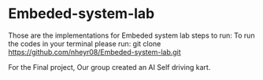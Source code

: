 # Embeded-system-lab
Those are the implementations for Embeded system lab 
steps to run:
To run the codes in your terminal 
please run: git clone https://github.com/nheyr08/Embeded-system-lab.git

For the Final project, Our group created an AI Self driving kart.
